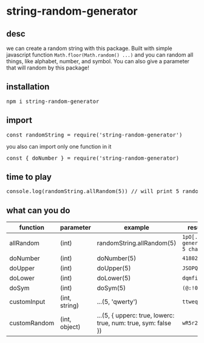 # string-random-generator

## desc
we can create a random string with this package. Built with simple javascript function ``` Math.floor(Math.random() ...) ``` and you can random all things, like alphabet, number, and symbol. You can also give a parameter that will random by this package!

## installation
<pre>npm i string-random-generator</pre>

## import 
<pre>const randomString = require('string-random-generator')</pre>
you also can import only one function in it
<pre>const { doNumber } = require('string-random-generator)</pre>

## time to play
<pre>
console.log(randomString.allRandom(5)) // will print 5 random string : {)FVN
</pre>

## what can you do
| function     | parameter     | example                                                       | result                          |
|--------------|---------------|---------------------------------------------------------------|---------------------------------|
| allRandom    | (int)         | randomString.allRandom(5)                                     | ```1pO[. // generated 5 char``` |
| doNumber     | (int)         | doNumber(5)                                                   | ```41802```                     |
| doUpper      | (int)         | doUpper(5)                                                    | ```JSOPQ```                     |
| doLower      | (int)         | doLower(5)                                                    | ```dqmfi```                     |
| doSym        | (int)         | doSym(5)                                                      | ```(@:!0```                     |
| customInput  | (int, string) | ...(5, 'qwerty')                                              | ```ttweq```                     |
| customRandom | (int, object) | ...(5, { upperc: true, lowerc: true, num: true, sym: false }) | ```wR5r2```                     |



